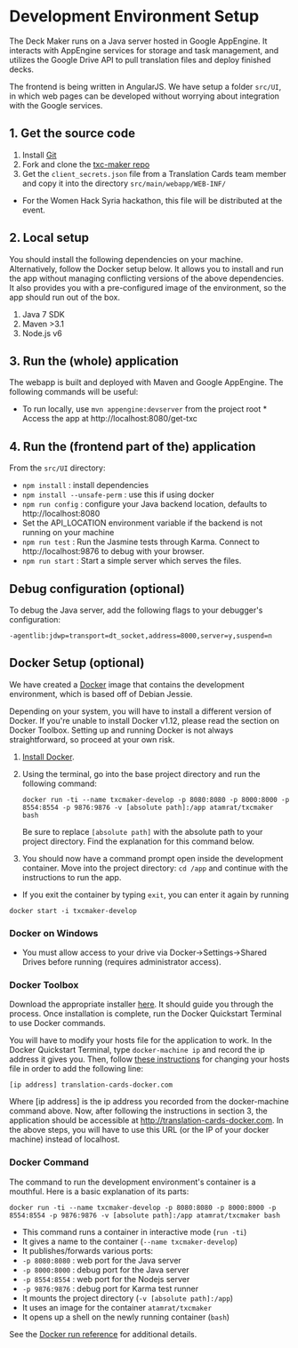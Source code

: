 # Development Environment Setup

The Deck Maker runs on a Java server hosted in Google AppEngine. It interacts with AppEngine services for storage and task management, and utilizes the Google Drive API to pull translation files and deploy finished decks.

The frontend is being written in AngularJS. We have setup a folder `src/UI`, in which web pages can be developed without worrying about integration with the Google services.

## 1. Get the source code

1. Install [Git](https://git-scm.com/book/en/v2/Getting-Started-Installing-Git)
2. Fork and clone the [txc-maker repo](https://github.com/translation-cards/txc-maker.git)
3. Get the `client_secrets.json` file from a Translation Cards team member and copy it into the directory `src/main/webapp/WEB-INF/`
 * For the Women Hack Syria hackathon, this file will be distributed at the event.

## 2. Local setup

You should install the following dependencies on your machine. Alternatively, follow the Docker setup below. It allows you to install and run the app without managing conflicting versions of the above dependencies. It also provides you with a pre-configured image of the environment, so the app should run out of the box.

1. Java 7 SDK
2. Maven >3.1
3. Node.js v6

## 3. Run the (whole) application

The webapp is built and deployed with Maven and Google AppEngine. The following commands will be useful:

   * To run locally, use `mvn appengine:devserver` from the project root
    * Access the app at http://localhost:8080/get-txc

## 4. Run the (frontend part of the) application

From the `src/UI` directory:

* `npm install` : install dependencies
 * `npm install --unsafe-perm` : use this if using docker
* `npm run config` : configure your Java backend location, defaults to http://localhost:8080
 * Set the API_LOCATION environment variable if the backend is not running on your machine
* `npm run test` : Run the Jasmine tests through Karma. Connect to http://localhost:9876 to debug with your browser.
* `npm run start` : Start a simple server which serves the files.

## Debug configuration (optional)

To debug the Java server, add the following flags to your debugger's configuration:

`-agentlib:jdwp=transport=dt_socket,address=8000,server=y,suspend=n`

## Docker Setup (optional)

We have created a [Docker](https://www.docker.com/what-docker) image that contains the development environment, which is based off of Debian Jessie.

Depending on your system, you will have to install a different version of Docker. If you're unable to install Docker v1.12, please read the section on Docker Toolbox. Setting up and running Docker is not always straightforward, so proceed at your own risk.

1. [Install Docker](https://docs.docker.com/engine/installation/).

1. Using the terminal, go into the base project directory and run the following command:

   `docker run -ti --name txcmaker-develop -p 8080:8080 -p 8000:8000 -p 8554:8554 -p 9876:9876 -v [absolute path]:/app atamrat/txcmaker bash`

   Be sure to replace `[absolute path]` with the absolute path to your project directory. Find the explanation for this command below.

2. You should now have a command prompt open inside the development container. Move into the project directory: `cd /app` and continue with the instructions to run the app.
  * If you exit the container by typing `exit`, you can enter it again by running

   `docker start -i txcmaker-develop`

### Docker on Windows

* You must allow access to your drive via Docker->Settings->Shared Drives before running (requires administrator access).

### Docker Toolbox

Download the appropriate installer [here](https://www.docker.com/products/docker-toolbox). It should guide you through the process. Once installation is complete, run the Docker Quickstart Terminal to use Docker commands.

You will have to modify your hosts file for the application to work. In the Docker Quickstart Terminal, type `docker-machine ip` and record the ip address it gives you. Then, follow [these instructions](https://support.rackspace.com/how-to/modify-your-hosts-file/) for changing your hosts file in order to add the following line:

  `[ip address] translation-cards-docker.com`

Where [ip address] is the ip address you recorded from the docker-machine command above. Now, after following the instructions in section 3, the application should be accessible at http://translation-cards-docker.com. In the above steps, you will have to use this URL (or the IP of your docker machine) instead of localhost.

### Docker Command

The command to run the development environment's container is a mouthful. Here is a basic explanation of its parts:

`docker run -ti --name txcmaker-develop -p 8080:8080 -p 8000:8000 -p 8554:8554 -p 9876:9876 -v [absolute path]:/app atamrat/txcmaker bash`

* This command runs a container in interactive mode (`run -ti`)
* It gives a name to the container (`--name txcmaker-develop`)
* It publishes/forwards various ports:
 * `-p 8080:8080` : web port for the Java server
 * `-p 8000:8000` : debug port for the Java server
 * `-p 8554:8554` : web port for the Nodejs server
 * `-p 9876:9876` : debug port for Karma test runner
* It mounts the project directory (`-v [absolute path]:/app`)
* It uses an image for the container `atamrat/txcmaker`
* It opens up a shell on the newly running container (`bash`)

See the [Docker run reference](https://docs.docker.com/engine/reference/run/) for additional details.
